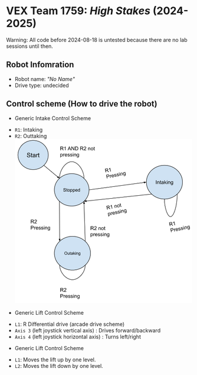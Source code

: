 # VEX Team 1759: _High Stakes_ (2024-2025)

Warning: All code before 2024-08-18 is untested because there are no lab sessions until then.

## Robot Infomration
- Robot name: _"No Name"_
- Drive type: undecided

## Control scheme (How to drive the robot)

- Generic Intake Control Scheme
* `R1`: Intaking
* `R2`: Outtaking
![State machine for the prototypes' intake mechanism](./docs/prototype_intake_state_machine.svg "State Machine for the Prototypes")

- Generic Lift Control Scheme
* `L1`: R
Differential drive (arcade drive scheme)
* `Axis 3` (left joystick vertical axis) : Drives forward/backward
* `Axis 4` (left joystick horizontal axis) : Turns left/right

- Generic Lift Control Scheme
* `L1`: Moves the lift up by one level.
* `L2`: Moves the lift down by one level.


